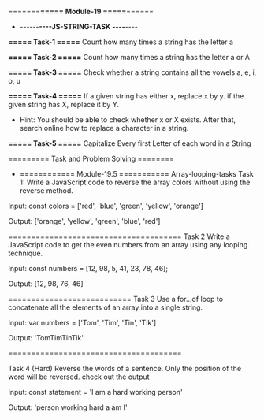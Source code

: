  
 
=======**===== Module-19 =====**======

* ------****----JS-STRING-TASK ----****----

**===== Task-1 =====**
Count how many times a string has the letter a 

**===== Task-2 =====**
Count how many times a string has the letter a or A

**===== Task-3 =====**
Check whether a string contains all the vowels a, e, i, o, u 

**===== Task-4 =====**
If a given string has either x, replace x by y. if the given string has X, replace it by Y.
* Hint: You should be able to check whether x or X exists. After that, search online how to replace a character in a string.

**===== Task-5 =====**
Capitalize Every first Letter of each word in a String 




========= Task and Problem Solving ========

 * ============ Module-19.5 ===========
Array-looping-tasks
Task 1:
Write a JavaScript code to reverse the array colors without using the reverse method.

Input: 
const colors = ['red', 'blue', 'green', 'yellow', 'orange']

Output:
['orange', 'yellow', 'green', 'blue', 'red']

======================================
Task 2
Write a JavaScript code to get the even numbers from an array using any looping technique.

Input: 
const numbers = [12, 98, 5, 41, 23, 78, 46];

Output:
[12, 98, 76, 46]

=========================== 
Task 3
Use a for...of loop to concatenate all the elements of an array into a single string.

Input: 
var numbers = ['Tom', 'Tim', 'Tin', 'Tik']

Output:
'TomTimTinTik'

======================================

Task 4 (Hard)
Reverse the words of a sentence. Only the position of the word will be reversed. check out the output

Input: 
const statement = 'I am a hard working person'

Output:
'person working hard a am I'
